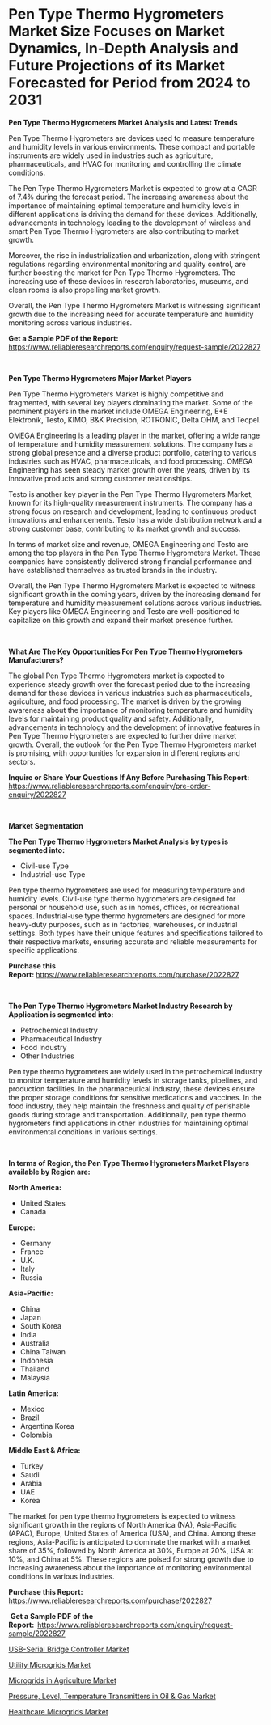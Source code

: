<p><h1>Pen Type Thermo Hygrometers Market Size Focuses on Market Dynamics, In-Depth Analysis and Future Projections of its Market Forecasted for Period from 2024 to 2031</h1></p><p><strong>Pen Type Thermo Hygrometers Market Analysis and Latest Trends</strong></p>
<p><p>Pen Type Thermo Hygrometers are devices used to measure temperature and humidity levels in various environments. These compact and portable instruments are widely used in industries such as agriculture, pharmaceuticals, and HVAC for monitoring and controlling the climate conditions.</p><p>The Pen Type Thermo Hygrometers Market is expected to grow at a CAGR of 7.4% during the forecast period. The increasing awareness about the importance of maintaining optimal temperature and humidity levels in different applications is driving the demand for these devices. Additionally, advancements in technology leading to the development of wireless and smart Pen Type Thermo Hygrometers are also contributing to market growth.</p><p>Moreover, the rise in industrialization and urbanization, along with stringent regulations regarding environmental monitoring and quality control, are further boosting the market for Pen Type Thermo Hygrometers. The increasing use of these devices in research laboratories, museums, and clean rooms is also propelling market growth.</p><p>Overall, the Pen Type Thermo Hygrometers Market is witnessing significant growth due to the increasing need for accurate temperature and humidity monitoring across various industries.</p></p>
<p><strong>Get a Sample PDF of the Report:&nbsp;</strong> <a href="https://www.reliableresearchreports.com/enquiry/request-sample/2022827">https://www.reliableresearchreports.com/enquiry/request-sample/2022827</a></p>
<p>&nbsp;</p>
<p><strong>Pen Type Thermo Hygrometers Major Market Players</strong></p>
<p><p>Pen Type Thermo Hygrometers Market is highly competitive and fragmented, with several key players dominating the market. Some of the prominent players in the market include OMEGA Engineering, E+E Elektronik, Testo, KIMO, B&K Precision, ROTRONIC, Delta OHM, and Tecpel.</p><p>OMEGA Engineering is a leading player in the market, offering a wide range of temperature and humidity measurement solutions. The company has a strong global presence and a diverse product portfolio, catering to various industries such as HVAC, pharmaceuticals, and food processing. OMEGA Engineering has seen steady market growth over the years, driven by its innovative products and strong customer relationships.</p><p>Testo is another key player in the Pen Type Thermo Hygrometers Market, known for its high-quality measurement instruments. The company has a strong focus on research and development, leading to continuous product innovations and enhancements. Testo has a wide distribution network and a strong customer base, contributing to its market growth and success.</p><p>In terms of market size and revenue, OMEGA Engineering and Testo are among the top players in the Pen Type Thermo Hygrometers Market. These companies have consistently delivered strong financial performance and have established themselves as trusted brands in the industry.</p><p>Overall, the Pen Type Thermo Hygrometers Market is expected to witness significant growth in the coming years, driven by the increasing demand for temperature and humidity measurement solutions across various industries. Key players like OMEGA Engineering and Testo are well-positioned to capitalize on this growth and expand their market presence further.</p></p>
<p>&nbsp;</p>
<p><strong>What Are The Key Opportunities For Pen Type Thermo Hygrometers Manufacturers?</strong></p>
<p><p>The global Pen Type Thermo Hygrometers market is expected to experience steady growth over the forecast period due to the increasing demand for these devices in various industries such as pharmaceuticals, agriculture, and food processing. The market is driven by the growing awareness about the importance of monitoring temperature and humidity levels for maintaining product quality and safety. Additionally, advancements in technology and the development of innovative features in Pen Type Thermo Hygrometers are expected to further drive market growth. Overall, the outlook for the Pen Type Thermo Hygrometers market is promising, with opportunities for expansion in different regions and sectors.</p></p>
<p><strong>Inquire or Share Your Questions If Any Before Purchasing This Report:</strong> <a href="https://www.reliableresearchreports.com/enquiry/pre-order-enquiry/2022827">https://www.reliableresearchreports.com/enquiry/pre-order-enquiry/2022827</a></p>
<p>&nbsp;</p>
<p><strong>Market Segmentation</strong></p>
<p><strong>The Pen Type Thermo Hygrometers Market Analysis by types is segmented into:</strong></p>
<p><ul><li>Civil-use Type</li><li>Industrial-use Type</li></ul></p>
<p><p>Pen type thermo hygrometers are used for measuring temperature and humidity levels. Civil-use type thermo hygrometers are designed for personal or household use, such as in homes, offices, or recreational spaces. Industrial-use type thermo hygrometers are designed for more heavy-duty purposes, such as in factories, warehouses, or industrial settings. Both types have their unique features and specifications tailored to their respective markets, ensuring accurate and reliable measurements for specific applications.</p></p>
<p><strong>Purchase this Report:&nbsp;</strong><a href="https://www.reliableresearchreports.com/purchase/2022827">https://www.reliableresearchreports.com/purchase/2022827</a></p>
<p>&nbsp;</p>
<p><strong>The Pen Type Thermo Hygrometers Market Industry Research by Application is segmented into:</strong></p>
<p><ul><li>Petrochemical Industry</li><li>Pharmaceutical Industry</li><li>Food Industry</li><li>Other Industries</li></ul></p>
<p><p>Pen type thermo hygrometers are widely used in the petrochemical industry to monitor temperature and humidity levels in storage tanks, pipelines, and production facilities. In the pharmaceutical industry, these devices ensure the proper storage conditions for sensitive medications and vaccines. In the food industry, they help maintain the freshness and quality of perishable goods during storage and transportation. Additionally, pen type thermo hygrometers find applications in other industries for maintaining optimal environmental conditions in various settings.</p></p>
<p>&nbsp;</p>
<p><strong>In terms of Region, the Pen Type Thermo Hygrometers Market Players available by Region are:</strong></p>
<p>
    <p> <strong> North America: </strong>
        <ul>
            <li>United States</li>
            <li>Canada</li>
        </ul>
        </p> 
    <p> <strong> Europe: </strong>
        <ul>
            <li>Germany</li>
            <li>France</li>
            <li>U.K.</li>
            <li>Italy</li>
            <li>Russia</li>
        </ul>
        </p> 
    <p> <strong> Asia-Pacific: </strong>
        <ul>
            <li>China</li>
            <li>Japan</li>
            <li>South Korea</li>
            <li>India</li>
            <li>Australia</li>
            <li>China Taiwan</li>
            <li>Indonesia</li>
            <li>Thailand</li>
            <li>Malaysia</li>
        </ul>
        </p> 
    <p> <strong> Latin America: </strong>
        <ul>
            <li>Mexico</li>
            <li>Brazil</li>
            <li>Argentina Korea</li>
            <li>Colombia</li>
        </ul>
        </p> 
    <p> <strong> Middle East & Africa: </strong>
        <ul>
            <li>Turkey</li>
            <li>Saudi</li>
            <li>Arabia</li>
            <li>UAE</li>
            <li>Korea</li>
        </ul>
    </p>
    </p>
<p><p>The market for pen type thermo hygrometers is expected to witness significant growth in the regions of North America (NA), Asia-Pacific (APAC), Europe, United States of America (USA), and China. Among these regions, Asia-Pacific is anticipated to dominate the market with a market share of 35%, followed by North America at 30%, Europe at 20%, USA at 10%, and China at 5%. These regions are poised for strong growth due to increasing awareness about the importance of monitoring environmental conditions in various industries.</p></p>
<p><strong>Purchase this Report: </strong><a href="https://www.reliableresearchreports.com/purchase/2022827">https://www.reliableresearchreports.com/purchase/2022827</a></p>
<p>&nbsp;<strong>Get a Sample PDF of the Report:&nbsp;&nbsp;</strong><a href="https://www.reliableresearchreports.com/enquiry/request-sample/2022827">https://www.reliableresearchreports.com/enquiry/request-sample/2022827</a></p>
<p><strong></strong></p>
<p><p><a href="https://view.publitas.com/reportprime-1/usb-serial-bridge-controller-market-size-focuses-on-market-dynamics-in-depth-analysis-and-future-projections-of-its-market-forecasted-for-period-from-2024-to-2031/">USB-Serial Bridge Controller Market</a></p><p><a href="https://copper-carbon-84f.notion.site/Utility-Microgrids-Market-Research-Report-Forecasted-for-Period-from-2024-2031-by-Market-Type-Ma-b5a7e7fe301b4f409eb55c94db73b9a7">Utility Microgrids Market</a></p><p><a href="https://cedar-agate-3da.notion.site/Microgrids-in-Agriculture-Market-Size-Market-Trends-and-Growth-Outlook-forecasted-for-period-from--b833c7d3fce34957a20e355fab438a26">Microgrids in Agriculture Market</a></p><p><a href="https://view.publitas.com/reportprime-1/pressure-level-temperature-transmitters-in-oil-gas-market-size-market-share-and-global-market-analysis-report-2024-2031/">Pressure, Level, Temperature Transmitters in Oil & Gas Market</a></p><p><a href="https://circular-yam-9b9.notion.site/Healthcare-Microgrids-Market-with-the-goal-of-estimating-the-market-size-and-future-growth-potential-622ff27528e1424da674737294a34620">Healthcare Microgrids Market</a></p></p>